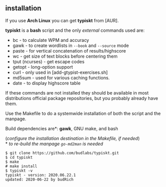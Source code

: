 ## installation

If you use **Arch Linux** you can get **typiskt**
from [AUR]. 

**typiskt** is a **bash** script and the
  only *external* commands used are:  

- bc - to calculate WPM and accuracy
- gawk - to create wordlists in `--book` and `--source` mode
- paste - for vertical concatenation of results/highscore
- wc - get size of text blocks before centering them
- tput (ncurses) - get escape codes
- getopt - long-option support  
- curl - only used in [add-gtypist-exercises.sh]
- md5sum - used for various caching functions.
- date - to display highscore table  

If these commands are not installed they should be
available in most distributions official package
repositories, but you probably already have
them. 

Use the Makefile to do a systemwide installation
of both the script and the manpage.  

Build dependencies are\*: **gawk**, GNU make, and bash

(*configure the installation destination in the Makefile, if needed*)  
\* *to re-build the manpage `go-md2man` is needed*

```
$ git clone https://github.com/budlabs/typiskt.git
$ cd typiskt
$ make
# make install
$ typiskt -v
typiskt - version: 2020.06.22.1
updated: 2020-06-22 by budRich
```

